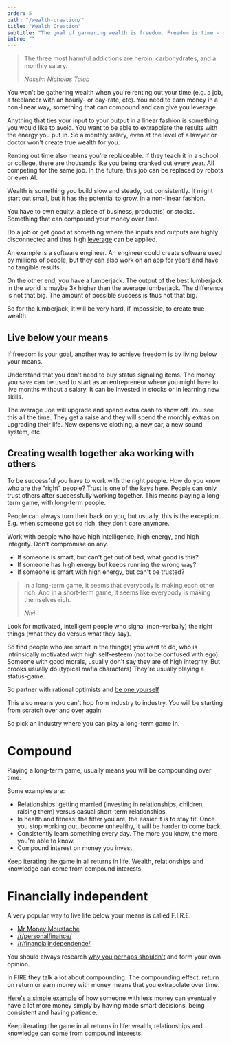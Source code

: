 ```yaml
---
order: 5
path: "/wealth-creation/"
title: "Wealth Creation"
subtitle: "The goal of garnering wealth is freedom. Freedom is time - doing things on your schedule. Not waking up for someone else."
intro: ""
---
```


<blockquote class="column-span">
  <p>The three most harmful addictions are heroin, carbohydrates, and a monthly salary.</p>

  <cite> Nassim Nicholas Taleb </cite>
</blockquote>

You won't be gathering wealth when you're renting out your time (e.g. a job, a freelancer with an hourly- or day-rate, etc). You need to earn money in a non-linear way, something that can compound and can give you leverage.

Anything that ties your input to your output in a linear fashion is something you would like to avoid. You want to be able to extrapolate the results with the energy you put in. So a monthly salary, even at the level of a lawyer or doctor won't create true wealth for you.

Renting out time also means you're replaceable. If they teach it in a school or college, there are thousands like you being cranked out every year. All competing for the same job. In the future, this job can be replaced by robots or even AI.

Wealth is something you build slow and steady, but consistently. It might start out small, but it has the potential to grow, in a non-linear fashion.

You have to own equity, a piece of business, product(s) or stocks. Something that can compound your money over time.

Do a job or get good at something where the inputs and outputs are highly disconnected and thus high [leverage](/leverage/) can be applied.

An example is a software engineer. An engineer could create software used by millions of people, but they can also work on an app for years and have no tangible results.

On the other end, you have a lumberjack. The output of the best lumberjack in the world is maybe 3x higher than the average lumberjack. The difference is not that big. The amount of possible success is thus not that big.

So for the lumberjack, it will be very hard, if impossible, to create true wealth.

## Live below your means

If freedom is your goal, another way to achieve freedom is by living below your means. 

Understand that you don't need to buy status signaling items. The money you save can be used to start as an entrepreneur where you might have to live months without a salary. It can be invested in stocks or in learning new skills.

The average Joe will upgrade and spend extra cash to show off. You see this all the time. They get a raise and they will spend the monthly extras on upgrading their life. New expensive clothing, a new car, a new sound system, etc.

## Creating wealth together aka working with others

To be successful you have to work with the right people. How do you know who are the "right" people? Trust is one of the keys here. People can only trust others after successfully working together. This means playing a long-term game, with long-term people. 

People can always turn their back on you, but usually, this is the exception. E.g. when someone got so rich, they don't care anymore.

Work with people who have high intelligence, high energy, and high integrity. Don't compromise on any. 

- If someone is smart, but can't get out of bed, what good is this?
- If someone has high energy but keeps running the wrong way?
- If someone is smart with high energy, but can't be trusted?

> In a long-term game, it seems that everybody is making each other rich. And in a short-term game, it seems like everybody is making themselves rich.
> 
> <cite>Nivi</cite>

Look for motivated, intelligent people who signal (non-verbally) the right things (what they do versus what they say). 


So find people who are smart in the thing(s) you want to do, who is intrinsically motivated with high self-esteem (not to be confused with ego). Someone with good morals, usually don't say they are of high integrity. But crooks usually do (typical mafia characters) They're usually playing a status-game.


So partner with rational optimists and [be one yourself](/framework-of-an-optimist/)

This also means you can't hop from industry to industry. You will be starting from scratch over and over again.

So pick an industry where you can play a long-term game in. 

# Compound

Playing a long-term game, usually means you will be compounding over time.

Some examples are:
- Relationships: getting married (investing in relationships, children, raising them) versus casual short-term relationships.
- In health and fitness: the fitter you are, the easier it is to stay fit. Once you stop working out, become unhealthy, it will be harder to come back.
- Consistently learn something every day. The more you know, the more you're able to know.
- Compound interest on money you invest.

Keep iterating the game in all returns in life. Wealth, relationships and knowledge can come from compound interests.

# Financially independent
A very popular way to live life below your means is called F.I.R.E.

- [Mr Money Moustache](https://www.mrmoneymustache.com/)
- [/r/personalfinance/](https://www.reddit.com/r/personalfinance/)
- [/r/financialindependence/](https://www.reddit.com/r/financialindependence/)


You should always research [why you perhaps shouldn't](https://www.marketwatch.com/story/heres-why-you-shouldnt-retire-super-early-even-if-you-can-2018-08-30) and form your own opinion.

In FIRE they talk a lot about compounding. The compounding effect, return on return or earn money with money means that you extrapolate over time. 

[Here's a simple example](https://pursuefire.com/the-power-of-compounding-the-rule-of-72/) of how someone with less money can eventually have a lot more money simply by having made smart decisions, being consistent and having patience.

Keep iterating the game in all returns in life: wealth, relationships and knowledge can come from compound interests.